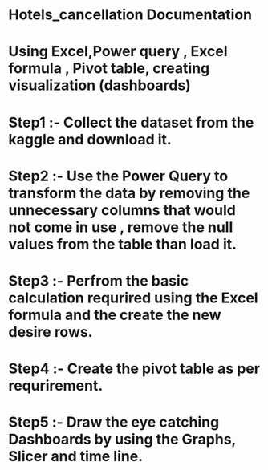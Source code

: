  #                                                            Hotels_cancellation Documentation

# Using Excel,Power query , Excel formula , Pivot table, creating visualization (dashboards) 

# Step1 :- Collect the dataset from the kaggle and download it.
# Step2 :- Use the Power Query to transform the data by removing the unnecessary columns that would not come in use , remove the null values from the table than load it.
# Step3 :- Perfrom the basic calculation requrired using the Excel formula and the create the new desire rows.
# Step4 :- Create the pivot table as per requrirement.
# Step5 :- Draw the eye catching Dashboards by using the Graphs, Slicer and time line.
